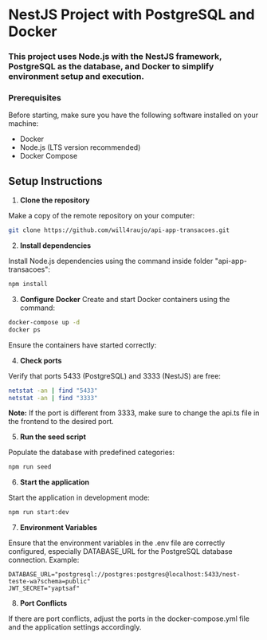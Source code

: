# NestJS Project with PostgreSQL and Docker

### This project uses Node.js with the NestJS framework, PostgreSQL as the database, and Docker to simplify environment setup and execution.

### Prerequisites

Before starting, make sure you have the following software installed on your machine:

- Docker
- Node.js (LTS version recommended)
- Docker Compose

## Setup Instructions
1. **Clone the repository**

Make a copy of the remote repository on your computer:

```sh
git clone https://github.com/will4raujo/api-app-transacoes.git
```
2. **Install dependencies**

Install Node.js dependencies using the command inside folder "api-app-transacoes":

```sh
npm install
```
3. **Configure Docker**
Create and start Docker containers using the command:

```sh
docker-compose up -d
docker ps
```

Ensure the containers have started correctly:

4. **Check ports**

Verify that ports 5433 (PostgreSQL) and 3333 (NestJS) are free:

```sh
netstat -an | find "5433"
netstat -an | find "3333"
```
**Note:** If the port is different from 3333, make sure to change the api.ts file in the frontend to the desired port.

5. **Run the seed script**

Populate the database with predefined categories:

```sh
npm run seed
```

6. **Start the application**

Start the application in development mode:

```sh
npm run start:dev
```

7. **Environment Variables**

Ensure that the environment variables in the .env file are correctly configured, especially DATABASE_URL for the 
PostgreSQL database connection.
Example:

```env
DATABASE_URL="postgresql://postgres:postgres@localhost:5433/nest-teste-wa?schema=public"
JWT_SECRET="yaptsaf"
```

8. **Port Conflicts**

If there are port conflicts, adjust the ports in the docker-compose.yml file and the application settings accordingly.